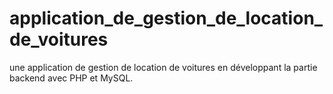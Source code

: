 # application_de_gestion_de_location_de_voitures
une application de gestion de location de voitures en développant la partie backend avec PHP et MySQL.
